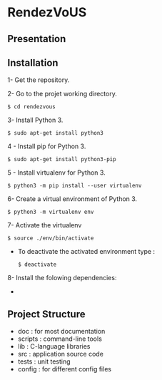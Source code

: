 # RendezVoUS

## Presentation

## Installation

1- Get the repository.

2- Go to the projet working directory.
    
    $ cd rendezvous

3- Install Python 3.

    $ sudo apt-get install python3

4 - Install pip for Python 3.

    $ sudo apt-get install python3-pip

5 - Install virtualenv for Python 3.

    $ python3 -m pip install --user virtualenv

6- Create a virtual environment of Python 3.

    $ python3 -m virtualenv env

7- Activate the virtualenv

    $ source ./env/bin/activate

- To deactivate the activated environment type : 

      $ deactivate

8- Install the folowing dependencies:

-

## Project Structure

- doc : for most documentation
- scripts : command-line tools
- lib : C-language libraries
- src : application source code
- tests : unit testing
- config : for different config files